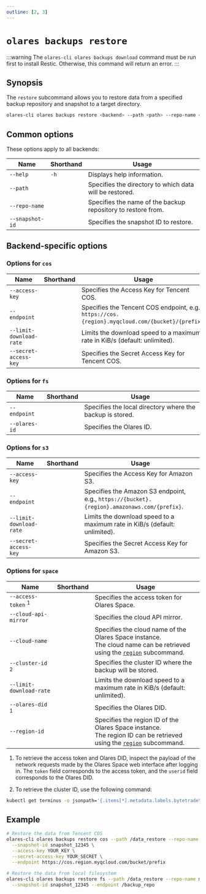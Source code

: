 ```yaml
---
outline: [2, 3]
---
```

# `olares backups restore`
:::warning
The `olares-cli olares backups download` command must be run first to install Restic. Otherwise, this command will return an error.
:::
## Synopsis
The `restore` subcommand allows you to restore data from a specified backup repository and snapshot to a target directory.

```bash
olares-cli olares backups restore <backend> --path <path> --repo-name <name> --snapshot-id <id> [options]
```

## Common options
These options apply to all backends:

| Name            | Shorthand | Usage                                                        |
|-----------------|-----------|--------------------------------------------------------------|
| `--help`        | `-h`      | Displays help information.                                   |
| `--path`        |           | Specifies the directory to which data will be restored.      |
| `--repo-name`   |           | Specifies the name of the backup repository to restore from. |
| `--snapshot-id` |           | Specifies the snapshot ID to restore.                        |


## Backend-specific options

### Options for `cos`

| Name                    | Shorthand | Usage                                                                                            |
|-------------------------|-----------|--------------------------------------------------------------------------------------------------|
| `--access-key`          |           | Specifies the Access Key for Tencent COS.                                                        |
| `--endpoint`            |           | Specifies the Tencent COS endpoint, e.g., `https://cos.{region}.myqcloud.com/{bucket}/{prefix}`. |
| `--limit-download-rate` |           | Limits the download speed to a maximum rate in KiB/s (default: unlimited).                       |
| `--secret-access-key`   |           | Specifies the Secret Access Key for Tencent COS.                                                 |

### Options for `fs`

| Name          | Shorthand | Usage                                                     |
|---------------|-----------|-----------------------------------------------------------|
| `--endpoint`  |           | Specifies the local directory where the backup is stored. |
| `--olares-id` |           | Specifies the Olares ID.                                  |

### Options for `s3`

| Name                    | Shorthand | Usage                                                                                       |
|-------------------------|-----------|---------------------------------------------------------------------------------------------|
| `--access-key`          |           | Specifies the Access Key for Amazon S3.                                                     |
| `--endpoint`            |           | Specifies the Amazon S3 endpoint, e.g., `https://{bucket}.{region}.amazonaws.com/{prefix}`. |
| `--limit-download-rate` |           | Limits the download speed to a maximum rate in KiB/s (default: unlimited).                  |
| `--secret-access-key`   |           | Specifies the Secret Access Key for Amazon S3.                                              |

### Options for `space`

| Name                          | Shorthand | Usage                                                                                                                                    |
|-------------------------------|-----------|------------------------------------------------------------------------------------------------------------------------------------------|
| `--access-token` <sup>1</sup> |           | Specifies the access token for Olares Space.                                                                                             |
| `--cloud-api-mirror`          |           | Specifies the cloud API mirror.                                                                                                          |
| `--cloud-name`                |           | Specifies the cloud name of the Olares Space instance. <br/> The cloud name can be retrieved using the [`region`](region.md) subcommand. |
| `--cluster-id` <sup>2</sup>   |           | Specifies the cluster ID where the backup will be stored.                                                                                |
| `--limit-download-rate`       |           | Limits the download speed to a maximum rate in KiB/s (default: unlimited).                                                               |
| `--olares-did` <sup>1</sup>   |           | Specifies the Olares DID.                                                                                                                |
| `--region-id`                 |           | Specifies the region ID of the Olares Space instance. <br/> The region ID can be retrieved using the [`region`](region.md) subcommand.   |

1. To retrieve the access token and Olares DID, inspect the payload of the network requests made by the Olares Space web interface after logging in. The `token` field corresponds to the access token, and the `userid` field corresponds to the Olares DID.

2. To retrieve the cluster ID, use the following command:
  ```bash
  kubectl get terminus -o jsonpath='{.items[*].metadata.labels.bytetrade\.io/cluster-id}'
  ```

## Example
```bash
# Restore the data from Tencent COS
olares-cli olares backups restore cos --path /data_restore --repo-name my_repo \
  --snapshot-id snapshot_12345 \
  --access-key YOUR_KEY \
  --secret-access-key YOUR_SECRET \
  --endpoint https://cos.region.myqcloud.com/bucket/prefix
  
# Restore the data from local filesystem
olares-cli olares backups restore fs --path /data_restore --repo-name my_repo \
  --snapshot-id snapshot_12345 --endpoint /backup_repo
```